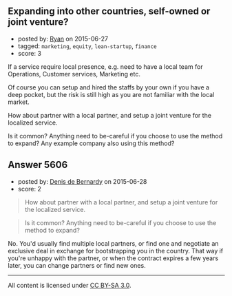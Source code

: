 ## Expanding into other countries, self-owned or joint venture?

- posted by: [Ryan](https://stackexchange.com/users/171062/ryan) on 2015-06-27
- tagged: `marketing`, `equity`, `lean-startup`, `finance`
- score: 3

If a service require local presence, e.g. need to have a local team for Operations, Customer services, Marketing etc.

Of course you can setup and hired the staffs by your own if you have a deep pocket, but the risk is still high as you are not familiar with the local market.

How about partner with a local partner, and setup a joint venture for the localized service. 

Is it common? Anything need to be-careful if you choose to use the method to expand? Any example company also using this method?



## Answer 5606

- posted by: [Denis de Bernardy](https://stackexchange.com/users/182468/denis-de-bernardy) on 2015-06-28
- score: 2

> How about partner with a local partner, and setup a joint venture for the localized service.

> Is it common? Anything need to be-careful if you choose to use the method to expand?

No. You'd usually find multiple local partners, or find one and negotiate an exclusive deal in exchange for bootstrapping you in the country. That way if you're unhappy with the partner, or when the contract expires a few years later, you can change partners or find new ones.




---

All content is licensed under [CC BY-SA 3.0](https://creativecommons.org/licenses/by-sa/3.0/).
